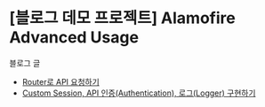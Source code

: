 # [블로그 데모 프로젝트] Alamofire Advanced Usage
블로그 글
- [Router로 API 요청하기](https://yungsoyu.medium.com/swifit-tutorial-router%EB%A1%9C-api-%EC%9A%94%EC%B2%AD%ED%95%98%EA%B8%B0-alamafire-advanced-usage-3c16c6241304)
- [Custom Session, API 인증(Authentication), 로그(Logger) 구현하기](https://yungsoyu.medium.com/swift-alamofire-advanced-usage-session-autentication-logger-5f0626529777)
